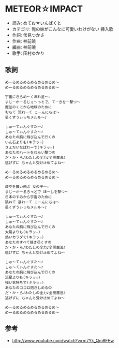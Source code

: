 METEOR☆IMPACT
==============

- 読み: めてお☆いんぱくと
- カテゴリ: 俺の妹がこんなに可愛いわけがない 挿入歌
- 作詞: 伏見つかさ
- 作曲: 神前暁
- 編曲: 神前暁
- 歌手: 田村ゆかり


歌詞
-----

    めーるめるめるめるめるめるめ〜
    めーるめるめるめるめるめるめ〜

    宇宙にきらめ〜く流れ星〜☆
    まじーかーるじぇ〜っとで、てーきをー撃つ〜
    魔法のくにから地球のために
    おちて 流れーて こーんにちは〜
    星くずうぃっちメルル〜♪

    しゅ〜てぃんぐすた〜♪
    しゅ〜てぃんぐすた〜♪
    あなたの胸に飛び込んで行くの
    いん石よりも(キラッ☆)
    きょだいなぱわーで(キラッ☆)
    あなたのハートをねらい撃つの
    だ・か・ら♪わたしの全力♪全開魔法♪
    逃げずに ちゃんと受け止めてよね〜

    めーるめるめるめるめるめるめ〜
    めーるめるめるめるめるめるめ〜

    虚空を舞い飛ぶ 女の子〜☆
    まじーかーるろっどで ほーしを撃つ〜
    日本のすみから宇宙のために
    跳ねて 暴れーて こーんにちは〜
    星くずうぃっちメルル〜♪

    しゅ〜てぃんぐすた〜♪
    しゅ〜てぃんぐすた〜♪
    あなたの胸に飛び込んで行くの
    太陽よりも(キラッ☆)
    熱いカラダで(キラッ☆)
    あなたのすべて焼き尽くすの
    だ・か・ら♪わたしの全力♪全開魔法♪
    逃げずに ちゃんと受け止めてよね〜

    しゅ〜てぃんぐすた〜♪
    しゅ〜てぃんぐすた〜♪
    あなたの胸に飛び込んで行くの
    流星よりも(キラッ☆)
    強い気持ちで(キラッ☆)
    あなたのココロ抱きしめるの
    だ・か・ら♪わたしの全力♪全開魔法♪
    逃げずに ちゃんと受け止めてよね〜

    めーるめるめるめるめるめるめ〜
    めーるめるめるめるめるめるめ〜


参考
-----

- <http://www.youtube.com/watch?v=m7Yk_Qm8FEw>
